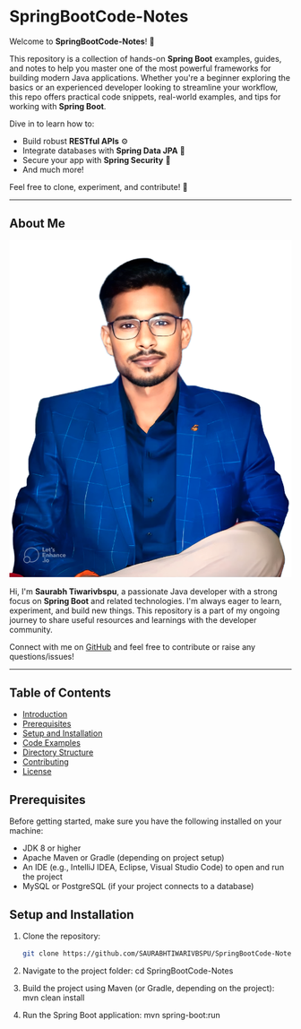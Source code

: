 # SpringBootCode-Notes

Welcome to **SpringBootCode-Notes**! 🎉

This repository is a collection of hands-on **Spring Boot** examples, guides, and notes to help you master one of the most powerful frameworks for building modern Java applications. Whether you're a beginner exploring the basics or an experienced developer looking to streamline your workflow, this repo offers practical code snippets, real-world examples, and tips for working with **Spring Boot**. 

Dive in to learn how to:
- Build robust **RESTful APIs** ⚙️
- Integrate databases with **Spring Data JPA** 💾
- Secure your app with **Spring Security** 🔐
- And much more!

Feel free to clone, experiment, and contribute! 🚀

---

## About Me

![Profile Image](hj.png)  <!-- Make sure this path is correct -->

Hi, I'm **Saurabh Tiwarivbspu**, a passionate Java developer with a strong focus on **Spring Boot** and related technologies. I'm always eager to learn, experiment, and build new things. This repository is a part of my ongoing journey to share useful resources and learnings with the developer community.

Connect with me on [GitHub](https://github.com/SAURABHTIWARIVBSPU) and feel free to contribute or raise any questions/issues!

---

## Table of Contents
- [Introduction](#introduction)
- [Prerequisites](#prerequisites)
- [Setup and Installation](#setup-and-installation)
- [Code Examples](#code-examples)
- [Directory Structure](#directory-structure)
- [Contributing](#contributing)
- [License](#license)

## Prerequisites
Before getting started, make sure you have the following installed on your machine:

- JDK 8 or higher
- Apache Maven or Gradle (depending on project setup)
- An IDE (e.g., IntelliJ IDEA, Eclipse, Visual Studio Code) to open and run the project
- MySQL or PostgreSQL (if your project connects to a database)

## Setup and Installation
1. Clone the repository:
   ```bash
   git clone https://github.com/SAURABHTIWARIVBSPU/SpringBootCode-Notes.git
2. Navigate to the project folder:
cd SpringBootCode-Notes

3. Build the project using Maven (or Gradle, depending on the project):
   mvn clean install

4. Run the Spring Boot application:
   mvn spring-boot:run

   


